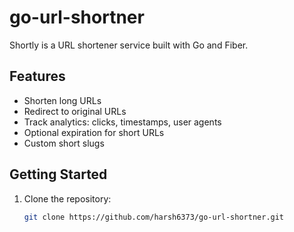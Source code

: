 # go-url-shortner

Shortly is a URL shortener service built with Go and Fiber.

## Features

- Shorten long URLs
- Redirect to original URLs
- Track analytics: clicks, timestamps, user agents
- Optional expiration for short URLs
- Custom short slugs

## Getting Started

1. Clone the repository:

   ```bash
   git clone https://github.com/harsh6373/go-url-shortner.git
